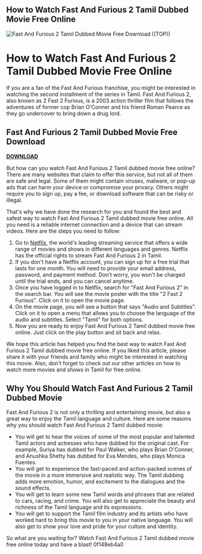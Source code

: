 ## How to Watch Fast And Furious 2 Tamil Dubbed Movie Free Online

 
![Fast And Furious 2 Tamil Dubbed Movie Free Download ((TOP))](https://encrypted-tbn2.gstatic.com/images?q=tbn:ANd9GcShM-s8BDDD_tx_yXy42a7suICtApw9NUgqffGaO8P1hKocmBqA2I6ZtME)

 
# How to Watch Fast And Furious 2 Tamil Dubbed Movie Free Online
 
If you are a fan of the Fast And Furious franchise, you might be interested in watching the second installment of the series in Tamil. Fast And Furious 2, also known as 2 Fast 2 Furious, is a 2003 action thriller film that follows the adventures of former cop Brian O'Conner and his friend Roman Pearce as they go undercover to bring down a drug lord.
 
## Fast And Furious 2 Tamil Dubbed Movie Free Download


[**DOWNLOAD**](https://www.google.com/url?q=https%3A%2F%2Ftiurll.com%2F2tM8EH&sa=D&sntz=1&usg=AOvVaw3b6_bcHS_QMiWPgSmRSlh2)

 
But how can you watch Fast And Furious 2 Tamil dubbed movie free online? There are many websites that claim to offer this service, but not all of them are safe and legal. Some of them might contain viruses, malware, or pop-up ads that can harm your device or compromise your privacy. Others might require you to sign up, pay a fee, or download software that can be risky or illegal.
 
That's why we have done the research for you and found the best and safest way to watch Fast And Furious 2 Tamil dubbed movie free online. All you need is a reliable internet connection and a device that can stream videos. Here are the steps you need to follow:
 
1. Go to [Netflix](https://www.netflix.com/in/title/60026106), the world's leading streaming service that offers a wide range of movies and shows in different languages and genres. Netflix has the official rights to stream Fast And Furious 2 in Tamil.
2. If you don't have a Netflix account, you can sign up for a free trial that lasts for one month. You will need to provide your email address, password, and payment method. Don't worry, you won't be charged until the trial ends, and you can cancel anytime.
3. Once you have logged in to Netflix, search for "Fast And Furious 2" in the search bar. You will see the movie poster with the title "2 Fast 2 Furious". Click on it to open the movie page.
4. On the movie page, you will see a button that says "Audio and Subtitles". Click on it to open a menu that allows you to choose the language of the audio and subtitles. Select "Tamil" for both options.
5. Now you are ready to enjoy Fast And Furious 2 Tamil dubbed movie free online. Just click on the play button and sit back and relax.

We hope this article has helped you find the best way to watch Fast And Furious 2 Tamil dubbed movie free online. If you liked this article, please share it with your friends and family who might be interested in watching this movie. Also, don't forget to check out our other articles on how to watch more movies and shows in Tamil for free online.
  
## Why You Should Watch Fast And Furious 2 Tamil Dubbed Movie
 
Fast And Furious 2 is not only a thrilling and entertaining movie, but also a great way to enjoy the Tamil language and culture. Here are some reasons why you should watch Fast And Furious 2 Tamil dubbed movie:

- You will get to hear the voices of some of the most popular and talented Tamil actors and actresses who have dubbed for the original cast. For example, Suriya has dubbed for Paul Walker, who plays Brian O'Conner, and Anushka Shetty has dubbed for Eva Mendes, who plays Monica Fuentes.
- You will get to experience the fast-paced and action-packed scenes of the movie in a more immersive and realistic way. The Tamil dubbing adds more emotion, humor, and excitement to the dialogues and the sound effects.
- You will get to learn some new Tamil words and phrases that are related to cars, racing, and crime. You will also get to appreciate the beauty and richness of the Tamil language and its expressions.
- You will get to support the Tamil film industry and its artists who have worked hard to bring this movie to you in your native language. You will also get to show your love and pride for your culture and identity.

So what are you waiting for? Watch Fast And Furious 2 Tamil dubbed movie free online today and have a blast!
 0f148eb4a0
